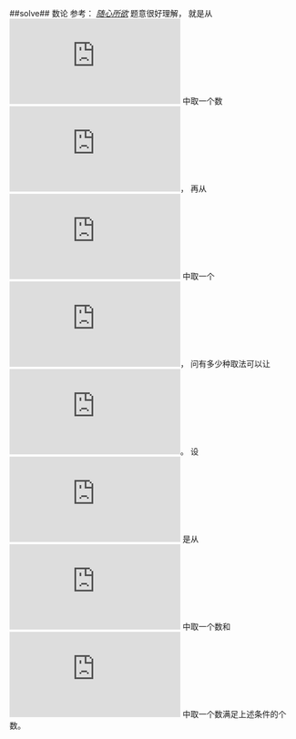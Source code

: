 ﻿##solve##
数论
参考： [_随心所欲_][1]
题意很好理解， 就是从 ![$\[a, b\]$][2] 中取一个数 ![$x$][3]， 再从 ![$\[c, d\]$][4] 中取一个 ![$y$][5]， 问有多少种取法可以让 ![$(x + y) \mod p = m$][6]。
设 ![$f(a, b)$][7] 是从 ![$\[0, a\]$][8] 中取一个数和 ![$\[0, b\]$][9] 中取一个数满足上述条件的个数。 

  [1]: http://www.cnblogs.com/xin-hua/p/3553045.html
  [2]: https://latex.codecogs.com/gif.latex?%5Ba,b%5D
  [3]: https://latex.codecogs.com/gif.latex?x
  [4]: https://latex.codecogs.com/gif.latex?%5Bc,d%5D
  [5]: https://latex.codecogs.com/gif.latex?y
  [6]: https://latex.codecogs.com/gif.latex?%28x&plus;y%29%5Cmod&space;p=m
  [7]: https://latex.codecogs.com/gif.latex?f%28a,b%29
  [8]: https://latex.codecogs.com/gif.latex?%5B0,a%5D
  [9]: https://latex.codecogs.com/gif.latex?%5B0,b%5D
